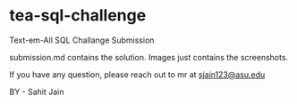 # tea-sql-challenge
Text-em-All SQL Challange Submission

submission.md contains the solution.
Images just contains the screenshots.

If you have any question, please reach out to mr at sjain123@asu.edu

BY - Sahit Jain
